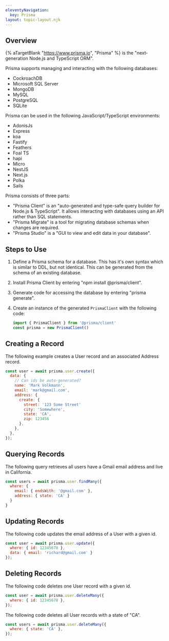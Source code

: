 ```yaml
---
eleventyNavigation:
  key: Prisma
layout: topic-layout.njk
---
```


## Overview

{% aTargetBlank "https://www.prisma.io", "Prisma" %} is the
"next-generation Node.js and TypeScript ORM".

Prisma supports managing and interacting with the following databases:

- CockroachDB
- Microsoft SQL Server
- MongoDB
- MySQL
- PostgreSQL
- SQLite

Prisma can be used in the following JavaScript/TypeScript environments:

- AdonisJs
- Express
- koa
- Fastify
- Feathers
- Foal TS
- hapi
- Micro
- NestJS
- Next.js
- Polka
- Sails

Prisma consists of three parts:

- "Prisma Client" is an "auto-generated and type-safe query builder
  for Node.js & TypeScript".
  It allows interacting with databases using an API rather than SQL statements.
- "Prisma Migrate" is a tool for migrating database schemas
  when changes are required.
- "Prisma Studio" is a "GUI to view and edit data in your database".

## Steps to Use

1. Define a Prisma schema for a database.
   This has it's own syntax which is similar to DDL, but not identical.
   This can be generated from the schema of an existing database.
1. Install Prisma Client by entering "npm install @prisma/client".
1. Generate code for accessing the database by entering "prisma generate".
1. Create an instance of the generated `PrismaClient` with the following code:

   ```js
   import { PrismaClient } from '@prisma/client'
   const prisma = new PrismaClient()
   ```

## Creating a Record

The following example creates a User record and an associated Address record.

```js
const user = await prisma.user.create({
  data: {
    // Can ids be auto-generated?
    name: 'Mark Volkmann',
    email: 'mark@gmail.com',
    address: {
      create: {
        street: '123 Some Street'
        city: 'Somewhere',
        state: 'CA',
        zip: 123456
      },
    },
  },
});
```

## Querying Records

The following query retrieves all users have a Gmail email address
and live in California.

```js
const users = await prisma.user.findMany({
  where: {
    email: { endsWith: '@gmail.com' },
    address: { state: 'CA' }
  }
}
```

## Updating Records

The following code updates the email address of a User with a given id.

```js
const user = await prisma.user.update({
  where: { id: 12345678 },
  data: { email: 'richard@gmail.com' }
});
```

## Deleting Records

The following code deletes one User record with a given id.

```js
const user = await prisma.user.deleteMany({
  where: { id: 12345678 },
});
```

The following code deletes all User records with a state of "CA".

```js
const users = await prisma.user.deleteMany({
  where: { state: 'CA' },
});
```


